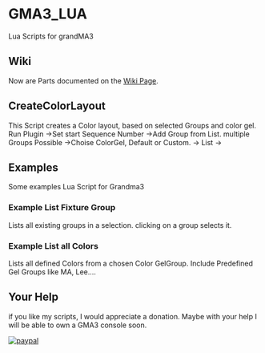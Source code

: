 # GMA3_LUA
Lua Scripts for grandMA3

## Wiki
Now are Parts documented on the [Wiki Page](https://github.com/imhofroger/GMA3_LUA/wiki).

## CreateColorLayout
This Script creates a Color layout, based on selected Groups and color gel.
Run Plugin
->Set start Sequence Number
->Add Group from List. multiple Groups Possible
->Choise ColorGel, Default or Custom. -> List
->

## Examples
Some examples Lua Script for Grandma3
### Example List Fixture Group
Lists all existing groups in a selection. clicking on a group selects it.

### Example List all Colors
Lists all defined Colors from a chosen Color GelGroup. Include Predefined Gel Groups like MA, Lee....

## Your Help
if you like my scripts, I would appreciate a donation.
Maybe with your help I will be able to own a GMA3 console soon.

[![paypal](https://www.paypalobjects.com/en_US/i/btn/btn_donateCC_LG.gif)](https://www.paypal.com/cgi-bin/webscr?cmd=_s-xclick&hosted_button_id=P3PDSKPTXDCD8&source=url)
